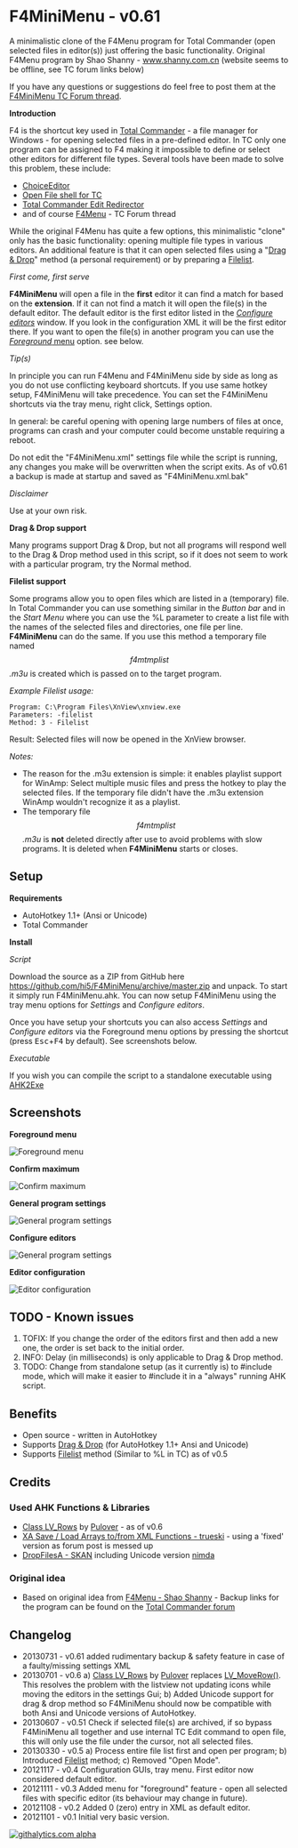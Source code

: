 # F4MiniMenu - v0.61

A minimalistic clone of the F4Menu program for Total Commander (open selected files
in editor(s)) just offering the basic functionality. Original F4Menu program by Shao
Shanny - www.shanny.com.cn (website seems to be offline, see TC forum links below)

If you have any questions or suggestions do feel free to post them at the [F4MiniMenu TC Forum thread](http://ghisler.ch/board/viewtopic.php?t=35721).


__Introduction__

F4 is the shortcut key used in [Total Commander](http://www.ghisler.com/) - a file manager 
for Windows - for opening selected files in a pre-defined editor. In TC only one program can
be assigned to F4 making it impossible to define or select other editors for different file
types. Several tools have been made to solve this problem, these include:

* [ChoiceEditor](http://www.totalcmd.net/plugring/ChoiceEditor.html)
* [Open File shell for TC](http://www.totalcmd.net/plugring/OpenFileTC.html)
* [Total Commander Edit Redirector](http://ghisler.ch/board/viewtopic.php?t=27573)
* and of course [F4Menu](http://ghisler.ch/board/viewtopic.php?t=17003) - TC Forum thread

While the original F4Menu has quite a few options, this minimalistic "clone" only has the
basic functionality: opening multiple file types in various editors. An additional feature
is that it can open selected files using a "[Drag & Drop](#dragdrop)" method (a personal requirement)
or by preparing a [Filelist](#filelist).

*First come, first serve*

__F4MiniMenu__ will open a file in the __first__ editor it can find a match for based on the
__extension__. If it can not find a match it will open the file(s) in the default editor.
The default editor is the first editor listed in the [*Configure editors*](#screenshots) 
window. If you look in the configuration XML it will be the first editor there.
If you want to open the file(s) in another program you can use the [*Foreground* menu](#screenshots) option.
see below.

*Tip(s)*

In principle you can run F4Menu and F4MiniMenu side by side as long as you do not 
use conflicting keyboard shortcuts. If you use same hotkey setup, F4MiniMenu will take precedence.
You can set the F4MiniMenu shortcuts via the tray menu, right click, Settings option.

In general: be careful opening with opening large numbers of files at once, programs can crash
and your computer could become unstable requiring a reboot.

Do not edit the "F4MiniMenu.xml" settings file while the script is running, any changes you make will be
overwritten when the script exits. As of v0.61 a backup is made at startup and saved as "F4MiniMenu.xml.bak"

*Disclaimer*

Use at your own risk.

__Drag & Drop support__<a name="dragdrop"></a>

Many programs support Drag & Drop, but not all programs will respond well to the Drag & Drop
method used in this script, so if it does not seem to work with a particular program, try
the Normal method.

__Filelist support__<a name="filelist"></a>

Some programs allow you to open files which are listed in a (temporary) file. In Total Commander
you can use something similar in the _Button bar_ and in the _Start Menu_ where you can use the %L
parameter to create a list file with the names of the selected files and directories, one file
per line. __F4MiniMenu__ can do the same. If you use this method a temporary file named 
_$$f4mtmplist$$.m3u_ is created which is passed on to the target program. 

*Example Filelist usage:*

    Program: C:\Program Files\XnView\xnview.exe
    Parameters: -filelist
    Method: 3 - Filelist

Result: Selected files will now be opened in the XnView browser.

*Notes:*

* The reason for the .m3u extension is simple: it enables playlist support for WinAmp: Select
multiple music files and press the hotkey to play the selected files. If the temporary file
didn't have the .m3u extension WinAmp wouldn't recognize it as a playlist.
* The temporary file _$$f4mtmplist$$.m3u_ is __not__ deleted directly after use to avoid
problems with slow programs. It is deleted when __F4MiniMenu__ starts or closes.

## Setup

__Requirements__

* AutoHotkey 1.1+ (Ansi or Unicode)
* Total Commander 

__Install__

*Script*

Download the source as a ZIP from GitHub here <https://github.com/hi5/F4MiniMenu/archive/master.zip>
and unpack. To start it simply run F4MiniMenu.ahk. You can now setup F4MiniMenu using 
the tray menu options for *Settings* and *Configure editors*.

Once you have setup your shortcuts you can also access *Settings* and *Configure editors* 
via the Foreground menu options by pressing the shortcut (press <kbd>Esc</kbd>+<kbd>F4</kbd> by default).
See screenshots below.

*Executable*

If you wish you can compile the script to a standalone executable using [AHK2Exe](http://l.autohotkey.net/#Get_It)

## Screenshots

__Foreground menu__

![Foreground menu](https://raw.github.com/hi5/F4MiniMenu/master/img/f4-foreground-menu.png)

__Confirm maximum__

![Confirm maximum](https://raw.github.com/hi5/F4MiniMenu/master/img/f4-confirm-maximum.png)

__General program settings__

![General program settings](https://raw.github.com/hi5/F4MiniMenu/master/img/f4-general-settings.png)

__Configure editors__

![General program settings](https://raw.github.com/hi5/F4MiniMenu/master/img/f4-configure-editors.png)

__Editor configuration__

![Editor configuration](https://raw.github.com/hi5/F4MiniMenu/master/img/f4-editor-setttings.png)

## TODO - Known issues

1. TOFIX: If you change the order of the editors first and then add a new one, the order is set back to the initial order.
2. INFO: Delay (in milliseconds) is only applicable to Drag & Drop method.
3. TODO: Change from standalone setup (as it currently is) to #include mode, which will make it easier to #include it in a "always" running AHK script.

## Benefits

* Open source - written in AutoHotkey
* Supports [Drag & Drop](#dragdrop) (for AutoHotkey 1.1+ Ansi and Unicode)
* Supports [Filelist](#filelist) method (Similar to %L in TC) as of v0.5

## Credits

### Used AHK Functions & Libraries

* [Class LV_Rows](http://www.autohotkey.com/board/topic/94364-class-lv-rows-copy-cut-paste-and-drag-listviews/) by [Pulover](https://github.com/Pulover/) - as of v0.6
* [XA Save / Load Arrays to/from XML Functions - trueski](http://www.autohotkey.com/board/topic/85461-ahk-l-saveload-arrays/) - using a 'fixed' version as forum post is messed up
* [DropFilesA - SKAN](http://www.autohotkey.com/board/topic/41467-make-ahk-drop-files-into-other-applications/#entry258810) including Unicode version [nimda](http://www.autohotkey.com/board/topic/79145-help-converting-ahk-ahk-l/#entry502676)

### Original idea

* Based on original idea from [F4Menu - Shao Shanny](http://www.shanny.com.cn/) - Backup links for the program can be found on the [Total Commander forum](http://ghisler.ch/board/viewtopic.php?t=17003)

## Changelog

* 20130731 - v0.61 added rudimentary backup & safety feature in case of a faulty/missing settings XML
* 20130701 - v0.6 a) [Class LV_Rows](http://www.autohotkey.com/board/topic/94364-class-lv-rows-copy-cut-paste-and-drag-listviews/) by [Pulover](https://github.com/Pulover/) replaces [LV_MoveRow()](http://www.autohotkey.com/board/topic/56396-techdemo-move-rows-in-a-listview/). 
                     This resolves the problem with the listview not updating icons while moving the editors in the settings Gui;
                  b) Added Unicode support for drag & drop method so F4MiniMenu should now be compatible with both Ansi and Unicode versions of AutoHotkey.
* 20130607 - v0.51 Check if selected file(s) are archived, if so bypass F4MiniMenu all together and use internal TC Edit command to open file, this will only use the file under the cursor, not all selected files.
* 20130330 - v0.5 a) Process entire file list first and open per program; 
                  b) Introduced [Filelist](#filelist) method; 
				  c) Removed "Open Mode".
* 20121117 - v0.4 Configuration GUIs, tray menu. First editor now considered default editor.
* 20121111 - v0.3 Added menu for "foreground" feature - open all selected files with specific editor (its behaviour may change in future).
* 20121108 - v0.2 Added 0 (zero) entry in XML as default editor.
* 20121101 - v0.1 Initial very basic version.

[![githalytics.com alpha](https://cruel-carlota.pagodabox.com/a957ceab41dd2a966b307f9e6e3cdb90 "githalytics.com")](http://githalytics.com/hi5/F4MiniMenu)

